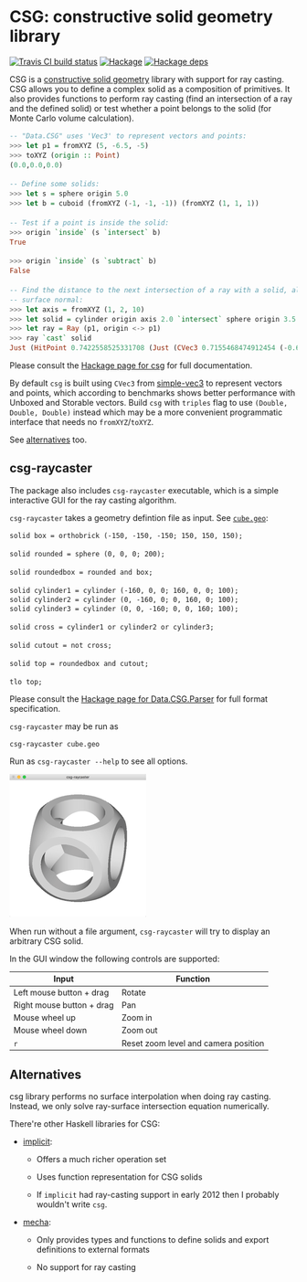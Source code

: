 # CSG: constructive solid geometry library

[![Travis CI build status](https://travis-ci.org/dzhus/csg.svg)](https://travis-ci.org/dzhus/csg)
[![Hackage](https://img.shields.io/hackage/v/csg.svg?colorB=5e5184&style=flat)](https://hackage.haskell.org/package/csg)
[![Hackage deps](https://img.shields.io/hackage-deps/v/csg.svg)](http://packdeps.haskellers.com/feed?needle=csg)

CSG is a [constructive solid geometry][csg-wiki] library with support
for ray casting. CSG allows you to define a complex solid as a
composition of primitives. It also provides functions to perform ray
casting (find an intersection of a ray and the defined solid) or test
whether a point belongs to the solid (for Monte Carlo volume
calculation).

```haskell
-- "Data.CSG" uses 'Vec3' to represent vectors and points:
>>> let p1 = fromXYZ (5, -6.5, -5)
>>> toXYZ (origin :: Point)
(0.0,0.0,0.0)

-- Define some solids:
>>> let s = sphere origin 5.0
>>> let b = cuboid (fromXYZ (-1, -1, -1)) (fromXYZ (1, 1, 1))

-- Test if a point is inside the solid:
>>> origin `inside` (s `intersect` b)
True

>>> origin `inside` (s `subtract` b)
False

-- Find the distance to the next intersection of a ray with a solid, along with the
-- surface normal:
>>> let axis = fromXYZ (1, 2, 10)
>>> let solid = cylinder origin axis 2.0 `intersect` sphere origin 3.5
>>> let ray = Ray (p1, origin <-> p1)
>>> ray `cast` solid
Just (HitPoint 0.7422558525331708 (Just (CVec3 0.7155468474912454 (-0.6952955216188516) 6.750441957464598e-2)))
```

Please consult the [Hackage page for csg][hackage-doc]
for full documentation.

By default `csg` is built using `CVec3` from [simple-vec3][] to
represent vectors and points, which according to benchmarks shows
better performance with Unboxed and Storable vectors. Build `csg` with
`triples` flag to use `(Double, Double, Double)` instead which may be
a more convenient programmatic interface that needs no
`fromXYZ`/`toXYZ`.

See [alternatives](#alternatives) too.

## csg-raycaster

The package also includes `csg-raycaster` executable, which is a
simple interactive GUI for the ray casting algorithm.

`csg-raycaster` takes a geometry defintion file as input. See
[`cube.geo`](examples/cube.geo):

```
solid box = orthobrick (-150, -150, -150; 150, 150, 150);

solid rounded = sphere (0, 0, 0; 200);

solid roundedbox = rounded and box;

solid cylinder1 = cylinder (-160, 0, 0; 160, 0, 0; 100);
solid cylinder2 = cylinder (0, -160, 0; 0, 160, 0; 100);
solid cylinder3 = cylinder (0, 0, -160; 0, 0, 160; 100);

solid cross = cylinder1 or cylinder2 or cylinder3;

solid cutout = not cross;

solid top = roundedbox and cutout;

tlo top;
```

Please consult the [Hackage page for Data.CSG.Parser][parser-doc] for
full format specification.

`csg-raycaster` may be run as

```
csg-raycaster cube.geo
```

Run as `csg-raycaster --help` to see all options.

![csg-raycaster demo](csg-raycaster.gif)

When run without a file argument, `csg-raycaster` will try to display
an arbitrary CSG solid.

In the GUI window the following controls are supported:

| Input                     | Function                             |
|---------------------------|--------------------------------------|
| Left mouse button + drag  | Rotate                               |
| Right mouse button + drag | Pan                                  |
| Mouse wheel up            | Zoom in                              |
| Mouse wheel down          | Zoom out                             |
| `r`                       | Reset zoom level and camera position |

## Alternatives

csg library performs no surface interpolation when doing ray casting.
Instead, we only solve ray-surface intersection equation numerically.

There're other Haskell libraries for CSG:

- [implicit][]:

    - Offers a much richer operation set

    - Uses function representation for CSG solids

    - If `implicit` had ray-casting support in early 2012 then I
      probably wouldn't write `csg`.

- [mecha][]:

    - Only provides types and functions to define solids and export
      definitions to external formats

    - No support for ray casting

[csg-wiki]: https://en.wikipedia.org/wiki/Constructive_solid_geometry
[hackage-doc]: http://hackage.haskell.org/package/csg/docs/Data-CSG.html
[implicit]: https://hackage.haskell.org/package/implicit
[mecha]: https://hackage.haskell.org/package/mecha
[parser-doc]: http://hackage.haskell.org/package/csg/docs/Data-CSG-Parser.html
[simple-vec3]: https://hackage.haskell.org/package/simple-vec3
